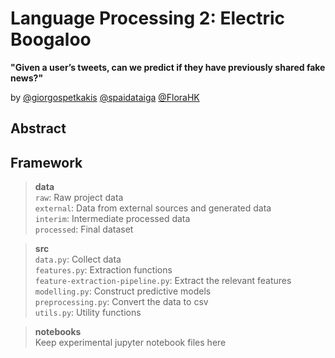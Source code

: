 # Language Processing 2: Electric Boogaloo

__"Given a user’s tweets, can we predict if they have previously shared fake news?"__

by 
[@giorgospetkakis](https://github.com/giorgospetkakis "Giorgos Petkakis")  [@spaidataiga](https://github.com/spaidataiga "Sara Vera Marjanovic")  [@FloraHK](https://github.com/FloraHK "Flora Haahr Kringelbach")

## Abstract  



## Framework

> __data__  
`raw`: Raw project data  
`external`: Data from external sources and generated data  
`interim`: Intermediate processed data  
`processed`: Final dataset  


> __src__  
`data.py`: Collect data  
`features.py`: Extraction functions  
`feature-extraction-pipeline.py`: Extract the relevant features  
`modelling.py`: Construct predictive models  
`preprocessing.py`: Convert the data to csv  
`utils.py`: Utility functions


> __notebooks__  
Keep experimental jupyter notebook files here
